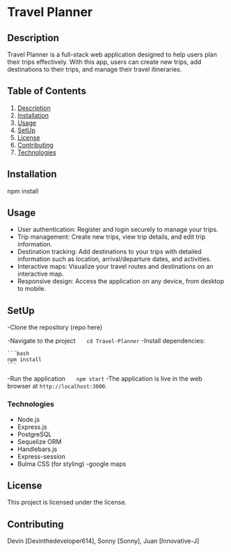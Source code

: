 # Travel Planner

## Description

Travel Planner is a full-stack web application designed to help users plan their trips effectively. With this app, users can create new trips, add destinations to their trips, and manage their travel itineraries.

## Table of Contents

1. [Description](#description)
2. [Installation](#installation)
3. [Usage](#usage)
4. [SetUp](#setup)
5. [License](#license)
6. [Contributing](#contributing)
7. [Technologies](#Technologies)

## Installation
npm install

## Usage

- User authentication: Register and login securely to manage your trips.
- Trip management: Create new trips, view trip details, and edit trip information.
- Destination tracking: Add destinations to your trips with detailed information such as location, arrival/departure dates, and activities.
- Interactive maps: Visualize your travel routes and destinations on an interactive map.
- Responsive design: Access the application on any device, from desktop to mobile.

## SetUp

-Clone the repository (repo here)

-Navigate to the project
`    cd Travel-Planner
   `
-Install dependencies:

    ```bash
    npm install
    ```

-Run the application
`    npm start
   `
-The application is live in the web browser at `http://localhost:3000`.

### Technologies

- Node.js
- Express.js
- PostgreSQL
- Sequelize ORM
- Handlebars.js
- Express-session
- Bulma CSS (for styling)
  <!-- -google maps incorporate others as well that will help  -->
  -google maps

## License

This project is licensed under the license.

## Contributing

Devin [Devinthedeveloper614], Sonny [Sonny], Juan [Innovative-J]
